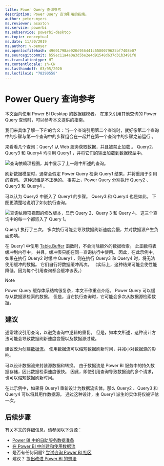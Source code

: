 ```yaml
---
title: Power Query 查询参考
description: Power Query 查询引用的指南。
author: peter-myers
ms.reviewer: asaxton
ms.service: powerbi
ms.subservice: powerbi-desktop
ms.topic: conceptual
ms.date: 11/30/2019
ms.author: v-pemyer
ms.openlocfilehash: 49601798ae920d956441c5580079625bf7408e07
ms.sourcegitcommit: b59ec11a4a0a3d5be2e4d91548d637d31b3491f8
ms.translationtype: HT
ms.contentlocale: zh-CN
ms.lasthandoff: 03/05/2020
ms.locfileid: "78290558"
---
```

# <a name="referencing-power-query-queries"></a>Power Query 查询参考

本文面向使用 Power BI Desktop 的数据建模者。 在定义引用其他查询的 Power Query 查询时，可以参考本文提供的指南。

我们来具体了解一下它的含义：当一个查询引用第二个查询时，就好像第二个查询中的步骤与第一个查询中的步骤组合在一起并在第一个查询中的步骤之前运行  。

来看看几个查询：Query1 从 Web 服务获取数据，并且被禁止加载  。 Query2、Query3 和 Query4    均引用 Query1  ，并将它们的输出加载到数据模型中。

![查询依赖项视图，其中显示了上一段中所述的查询。](media/power-query-referenced-queries/query-dependencies-web-service.png)

刷新数据模型时，通常会假定 Power Query 检索 Query1  结果，并将重用于引用的查询。 这种思维是不正确的。 事实上，Power Query 分别执行 Query2  、Query3  和 Query4  。

可以认为 Query2  中嵌入了 Query1  的步骤。 Query3  和 Query4  也是如此。 下图更清楚地说明了如何执行查询。

![查询依赖项视图的修改版本，显示 Query 2、Query 3 和 Query 4。 这三个查询中的每一个都嵌入了 Query 1。](media/power-query-referenced-queries/query-dependencies-web-service-concept.png)

Query1  执行了三次。 多次执行可能会导致数据刷新速度变慢，并对数据源产生负面影响。

在 Query1  中使用 [Table.Buffer](/powerquery-m/table-buffer) 函数时，不会消除额外的数据检索。 此函数将表缓冲到内存中。 并且，缓冲表只能在同一查询执行中使用。 因此，在此示例中，如果在执行 Query2  时缓冲 Query1  ，则在执行 Query3  和 Query4  时，将无法使用缓冲的数据。 它们自行将数据缓冲两次。 （实际上，这种结果可能会使性能降低，因为每个引用查询都会缓冲该表。）

> [!NOTE]
> Power Query 缓存体系结构很复杂，本文不作重点介绍。 Power Query 可以缓存从数据源检索的数据。 但是，当它执行查询时，它可能会多次从数据源检索数据。

## <a name="recommendations"></a>建议

通常建议引用查询，以避免查询中逻辑的重复。 但是，如本文所述，这种设计方法可能会导致数据刷新速度变慢以及数据源过载。

建议改为创建[数据流](../service-dataflows-overview.md)。 使用数据流可以缩短数据刷新时间，并减小对数据源的影响。

可以设计数据流来封装源数据和转换。 由于数据流是 Power BI 服务中的持久数据存储，因此数据检索速度很快。 因此，即使引用查询导致数据流的多个请求，也可以缩短数据刷新时间。

在此示例中，如果将 Query1  重新设计为数据流实体，那么 Query2  、Query3  和 Query4  可以将其用作数据源。 通过这种设计，由 Query1  派生的实体将仅被评估一次。

## <a name="next-steps"></a>后续步骤

有关本文的详细信息，请参阅以下资源：

- [Power BI 中的自助服务数据准备](../service-dataflows-overview.md)
- [在 Power BI 中创建和使用数据流](../service-dataflows-create-use.md)
- 是否有任何问题? [尝试咨询 Power BI 社区](https://community.powerbi.com/)
- 建议？ [提出改进 Power BI 的想法](https://ideas.powerbi.com/)
